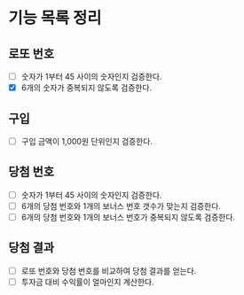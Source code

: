 # 기능 목록 정리

## 로또 번호

- [ ] 숫자가 1부터 45 사이의 숫자인지 검증한다.
- [x] 6개의 숫자가 중복되지 않도록 검증한다.

## 구입

- [ ] 구입 금액이 1,000원 단위인지 검증한다.

## 당첨 번호

- [ ] 숫자가 1부터 45 사이의 숫자인지 검증한다.
- [ ] 6개의 당첨 번호와 1개의 보너스 번호 갯수가 맞는지 검증한다.
- [ ] 6개의 당첨 번호와 1개의 보너스 번호가 중복되지 않도록 검증한다.

## 당첨 결과

- [ ] 로또 번호와 당첨 번호를 비교하여 당첨 결과를 얻는다.
- [ ] 투자금 대비 수익률이 얼마인지 계산한다.